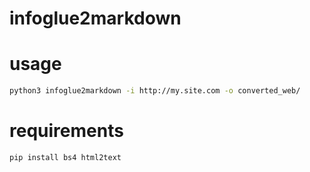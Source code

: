 # infoglue2markdown

# usage
```bash
python3 infoglue2markdown -i http://my.site.com -o converted_web/
```

# requirements
```bash
pip install bs4 html2text
```

